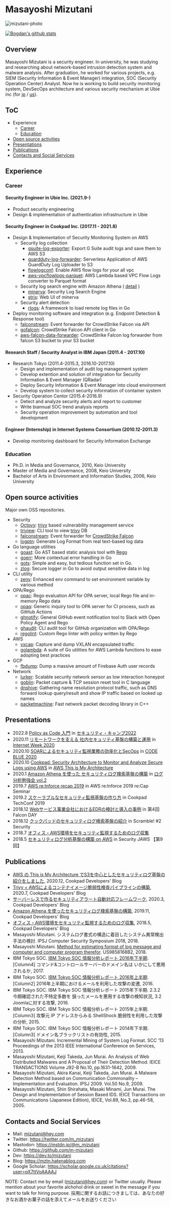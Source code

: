 # Masayoshi Mizutani

![mizutani-photo](https://user-images.githubusercontent.com/605953/71606352-7036c780-2bb3-11ea-92d9-a07a84da76a7.jpg)

<a href="https://github.com/anuraghazra/github-readme-stats">
  <img align="center" src="https://github-readme-stats.anuraghazra1.vercel.app/api?username=m-mizutani&show_icons=true&include_all_commits=true&count_private=true" alt="Bogdan's github stats" />
</a>

## Overview

Masayoshi Mizutani is a security engineer. In university, he was studying and researching about network-based intrusion detection system and malware analysis. After graduation, he worked for various projects, e.g. SIEM (Security Information & Event Manager) integration, SOC (Security Operation Center) Analyst. Now he is working to build security monitoring system, DevSecOps architecture and various security mechanism at Ubie inc (for <a href="https://ubie.app/">jp</a> / <a href="https://ubiehealth.com/">us</a>).

## ToC

- Experience
  - [Career](https://github.com/m-mizutani/#career)
  - [Education](https://github.com/m-mizutani/#education)
- [Open source activities]()
- [Presentations](https://github.com/m-mizutani/#presentations)
- [Publications](https://github.com/m-mizutani/#publications)
- [Contacts and Social Services](https://github.com/m-mizutani/#contacts-and-social-services)


## Experience

### Career

#### Security Engineer in Ubie Inc. (2021.9-)

- Product security engineering
- Design & implementation of authentication infrastructure in Ubie

#### Security Engineer in Cookpad Inc. (2017.11 - 2021.8)

- Design & Implementation of Security Monitoring System on AWS
  - Security log collection
    - [gsuite-log-exporter](https://github.com/m-mizutani/gsuite-log-exporter): Export G Suite audit logs and save them to AWS S3
    - [guardduty-log-forwarder](https://github.com/m-mizutani/guardduty-log-forwarder): Serverless Application of AWS GuardDuty Log Uploader to S3
    - [flowlogconf](https://github.com/m-mizutani/flowlogconf): Enable AWS flow logs for your all vpc
    - [aws-vpcflowlogs-parquet](https://github.com/m-mizutani/aws-vpcflowlogs-parquet): AWS Lambda based VPC Flow Logs converter to Parquet format
  - Security log search engine with Amazon Athena ( [detail](https://techlife.cookpad.com/entry/2019/11/21/073000) )
    - [minerva](https://github.com/m-mizutani/minerva): Security Log Search Engine
    - [strix](https://github.com/m-mizutani/strix): Web UI of minerva
  - Security alert detection
    - [rlogs](https://github.com/m-mizutani/rlogs): A framework to load remote log files in Go
- Deploy monitoring software and integration (e.g. Endpoint Detection & Response tool)
  - [falconstream](https://github.com/m-mizutani/falconstream): Event forwarder for CrowdStrike Falcon via API
  - [gofalcon](https://github.com/m-mizutani/gofalcon): CrowdStrike Falcon API client in Go
  - [aws-falcon-data-forwarder](https://github.com/m-mizutani/aws-falcon-data-forwarder): CrowdStrike Falcon log forwarder from falcon S3 bucket to your S3 bucket

#### Research Staff / Security Analyst in IBM Japan (2011.4 - 2017.10)
- Research Tokyo (2011.4-2015.3, 2016.10-2017.10)
  - Design and implementation of audit log management system
  - Develop extention and solution of integration for Security Information & Event Manager (QRadar)
  - Deploy Security Information & Event Manager into cloud environment
  - Develop system to collect security information of container system
- Security Operation Centor (2015.4-2016.9)
  - Detect and analyze security alerts and report to customer
  - Write biannual SOC trend analysis reports
  - Security operation improvement by automation and tool development

#### Engineer (Internship) in Internet Systems Consortium (2010.12-2011.3)

- Develop monitoring dashboard for Security Information Exchange

### Education

- Ph.D. in Media and Governance, 2010, Keio University
- Master of Media and Governance, 2008, Keio University
- Bachelor of Arts in Environment and Information Studies, 2006, Keio University

## Open source activities

Major own OSS repositories.

- Security
  - [Octovy](https://github.com/m-mizutani/octovy): [trivy](https://github.com/aquasecurity/trivy) based vulnerability management service
  - [triview](https://github.com/m-mizutani/triview): CLI tool to view [trivy](https://github.com/aquasecurity/trivy) DB
  - [falconstream](https://github.com/m-mizutani/falconstream): Event forwarder for [CrowdStrike Falcon](https://www.crowdstrike.jp/falcon-platform/)
  - [logptn](https://github.com/m-mizutani/logptn): Generate Log Format from real text-based log data
- Go language utilities
  - [goast](https://github.com/m-mizutani/goast): Go AST based static analysis tool with [Rego](https://www.openpolicyagent.org/docs/latest/policy-language/)
  - [goerr](https://github.com/m-mizutani/goerr): More contextual error handling in Go
  - [gots](https://github.com/m-mizutani/gots): Simple and easy, but tedious function set in Go.
  - [zlog](https://github.com/m-mizutani/zlog): Secure logger in Go to avoid output sensitive data in log
- CLI utility
  - [zenv](https://github.com/m-mizutani/zenv): Enhanced env command to set environment variable by various method
- OPA/Rego
  - [opac](https://github.com/m-mizutani/opac): Rego evaluation API for OPA server, local Rego file and in-memory Rego data
  - [opaq](https://github.com/m-mizutani/opaq): Generic inquiry tool to OPA server for CI process, such as GitHub Actions
  - [ghnotify](https://github.com/m-mizutani/ghnotify): General GitHub event notification tool to Slack with Open Policy Agent and Rego
  - [ghaudit](https://github.com/m-mizutani/ghaudit): CLI audit tool for GitHub organization with OPA/Rego
  - [regolint](https://github.com/m-mizutani/regolint): Custom Rego linter with policy written by Rego
- AWS
  - [vxcap](https://github.com/m-mizutani/vxcap): Capture and dump VXLAN encapsulated traffic
  - [golambda](https://github.com/m-mizutani/golambda): A suite of Go utilities for AWS Lambda functions to ease adopting best practices
- GCP
  - [fbdump](https://github.com/m-mizutani/fbdump): Dump a massive amount of Firebase Auth user records
- Network
  - [lurker](https://github.com/m-mizutani/lurker): Scalable security network sensor as low interaction honeypot
  - [goblin](https://github.com/m-mizutani/goblin): Packet capture & TCP session reset tool in C language
  - [dnshive](https://github.com/m-mizutani/dnshive): Gathering name resolution protocol traffic, such as DNS forward lookup query/result and show IP traffic based on looked up names
  - [packetmachine](https://github.com/m-mizutani/packetmachine): Fast network packet decoding library in C++

## Presentations

- 2022.8 [Policy as Code 入門](https://docs.google.com/presentation/d/1dk4l50A9G7L4wYRmnC-93CLw9cBLjoE1m_9zp4BNTt0/edit#slide=id.gc6f73a04f_0_0) in [セキュリティ・キャンプ2022](https://www.ipa.go.jp/jinzai/camp/2022/zenkoku2022_index.html)
- 2020.11 [リモートワークを支える 社内セキュリティ基盤の構築と運用](https://speakerdeck.com/mizutani/secueiry-for-wfh) in [Internet Week 2020](https://www.nic.ad.jp/iw2020/program/detail/#c15)
- 2020.10 [SOARによるセキュリティ監視業務の効率化とSecOps](https://speakerdeck.com/mizutani/soar-and-secops) in [CODE BLUE 2020](https://codeblue.jp/2020/talks/?content=talks_8)
- 2020.10 [Cookpad: Security Architecture to Monitor and Analyze Secure Logs using AWS](https://youtu.be/qN5-v4NlKac?did=ta_card&trk=ta_card) in [AWS This is My Architecture](https://aws.amazon.com/this-is-my-architecture/?nc1=h_ls&tma.sort-by=item.additionalFields.airDate&tma.sort-order=desc)
- 2020.1 [Amazon Athena を使った セキュリティログ検索基盤の構築](https://speakerdeck.com/mizutani/seclog-athena) in [ログ分析勉強会 vol.2](https://loganalytics.connpass.com/event/157354/)
- 2019.7 [AWS re:Inforce recap 2019](https://speakerdeck.com/mizutani/aws-re-inforce-recap-2019) in AWS re:Inforce 2019 re:Cap Seminar
- 2019.2 [スケーラブルなセキュリティ監視基盤の作り方](https://speakerdeck.com/mizutani/techconf2019-mizutani) in Cookpad TechConf 2019
- 2018.12 [Webサービス事業会社におけるEDRの検討と導入の事例](https://speakerdeck.com/mizutani/falconday201812) in 第4回 Falcon DAY
- 2018.12 [クックパッドのセキュリティログ検索基盤の紹介](https://speakerdeck.com/mizutani/security-log-search) in Scramble! #2 Security
- 2018.7 [オフィス・AWS環境をセキュリティ監視するためのログ収集](https://speakerdeck.com/mizutani/ohuisuawshuan-jing-wosekiyuritei-jian-shi-surutamefalserokushou-ji)
- 2018.5 [セキュリティログ分析基盤の構築 on AWS](https://speakerdeck.com/mizutani/sekiyuriteirogufen-xi-ji-pan-falsegou-zhu-on-aws) in Security JAWS 【第9回】

## Publications

- [AWS の This is My Architecture でS3を中心としたセキュリティログ基盤の紹介をしました](https://techlife.cookpad.com/entry/aws-tma-2019), 2020.12, Cookpad Developers' Blog
- [Trivy + AWSによるコンテナイメージ脆弱性検査パイプラインの構築](https://techlife.cookpad.com/entry/catbox), 2020.7, Cookpad Developers' Blog
- [サーバーレスで作るセキュリティアラート自動対応フレームワーク](https://techlife.cookpad.com/entry/2020/03/18/073000), 2020.3, Cookpad Developers' Blog
- [Amazon Athena を使ったセキュリティログ検索基盤の構築](https://techlife.cookpad.com/entry/2019/11/21/073000), 2019.11, Cookpad Developers' Blog
- [オフィス・AWS環境をセキュリティ監視するためのログ収集](https://techlife.cookpad.com/entry/2018/05/31/080000), 2018.5, Cookpad Developers' Blog
- Masayoshi Mizutani. システムログ書式の構造に着目したシステム異常検出手法の検討. IPSJ Computer Security Symposium 2018, 2018.
- Masayoshi Mizutani. [Method for estimating format of log message and computer and computer program therefor](https://patents.google.com/patent/US9858168B2). US9858168B2, 2018.
- IBM Tokyo SOC. [IBM Tokyo SOC 情報分析レポート 2016年下半期](https://www.ibm.com/blogs/tokyo-soc/wp-content/uploads/2017/04/tokyo_soc_report2016_h2.pdf). [Column4] コマンド&コントロールサーバーのドメイン名は いかにして悪用されるか, 2017.
- IBM Tokyo SOC. [IBM Tokyo SOC 情報分析レポート 2016年上半期](https://www.ibm.com/blogs/tokyo-soc/wp-content/uploads/2016/02/tokyo_soc_report2016_h1.pdf). [Column2] 2016年上半期におけるメールを利用した攻撃の変遷, 2016.
- IBM Tokyo SOC. IBM Tokyo SOC 情報分析レポート 2015年下半期. 2.3.2 今期確認された不特定多数を 狙ったメールを悪用する攻撃の検知状況, 3.2 Joomlaに対する攻撃, 2016.
- IBM Tokyo SOC. IBM Tokyo SOC 情報分析レポート 2015年上半期. [Column3] 攻撃元 IP アドレスからみる ShellShock 脆弱性を利用した攻撃の分析, 2015.
- IBM Tokyo SOC. IBM Tokyo SOC 情報分析レポート 2014年下半期. [Column3] ドメイン名ブラックリストの有効性, 2015.
- Masayoshi Mizutani. Incremental Mining of System Log Format. SCC ‘13 Proceedings of the 2013 IEEE International Conference on Services, 2013.
- Masayoshi Mizutani, Keiji Takeda, Jun Murai. An Analysis of Web Distributed Malwares and A Proposal of Their Detection Method. IEICE TRANSACTIONS Volume J92-B No.10, pp.1631-1642, 2009.
- Masayoshi Mizutani, Akira Kanai, Keiji Takeda, Jun Murai. A Malware Detection Method based on Communication Commonality – Implementation and Evaluation. IPSJ 2009. Vol.50 No.9, 2009.
- Masayoshi Mizutani, Shin Shirahata, Masaki Minami, Jun Murai. The Design and Implementation of Session Based IDS. IEICE Transactions on Communications (Japanese Edition), IEICE, Vol.89, No.3, pp.46-58, 2005.

## Contacts and Social Services

- Mail: mizutani@hey.com
- Twitter: https://twitter.com/m_mizutani
- Mastodon: https://mstdn.jp/@m_mizutani
- Github: https://github.com/m-mizutani
- Dev: https://dev.to/mizutani
- Blog: https://mztn.hatenablog.com
- Google Scholar: https://scholar.google.co.uk/citations?user=pX7ttVoAAAAJ

NOTE: Contact me by email (mizutani@hey.com) or Twitter usually. Please mention about your favorite alchohol drink or sweet in the message if you want to talk for hiring purpose.
採用に関するお話につきましては、あなたの好きなお酒かお菓子の話を添えてメールをお送りください
